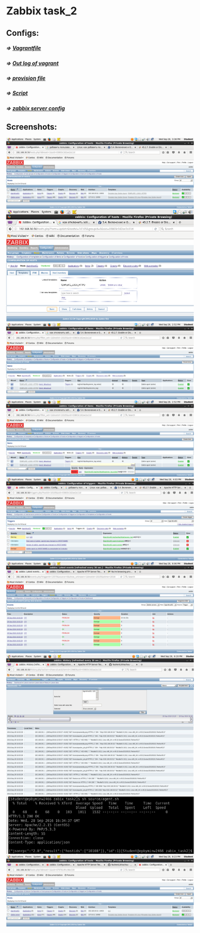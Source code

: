 # Zabbix task_2

## Configs:
##### => [Vagrantfile](Vagrantfile)
##### => [Out log of vagrant](outvagrant_task2.log)
##### => [provision file](source/provision.yml)
##### => [Script](source/agent.sh)
##### => [zabbix server config](source/zabbix_agentd.conf)

##

## Screenshots:
![](source/scrins/Screenshot.png)
![](source/scrins/Screenshot-2.png)
![](source/scrins/Screenshot-3.png)
![](source/scrins/Screenshot-4.png)
![](source/scrins/Screenshot-5.png)
![](source/scrins/Screenshot-6.png)
![](source/scrins/Screenshot-7.png)
![](source/scrins/Screenshot-8.png)
![](source/scrins/Screenshot-9.png)


